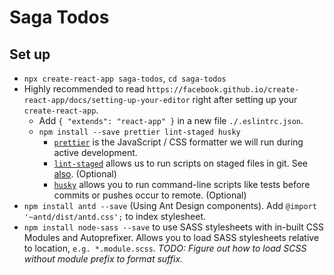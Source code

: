 # Saga Todos

## Set up

- `npx create-react-app saga-todos`, `cd saga-todos`
- Highly recommended to read `https://facebook.github.io/create-react-app/docs/setting-up-your-editor` right after setting up your `create-react-app`.
  - Add `{ "extends": "react-app" }` in a new file `./.eslintrc.json`.
  - `npm install --save prettier lint-staged husky`
    - [`prettier`](https://prettier.io/docs/en/) is the JavaScript / CSS formatter we will run during active development.
    - [`lint-staged`](https://www.npmjs.com/package/lint-staged) allows us to run scripts on staged files in git. See [also](https://medium.com/@okonetchnikov/make-linting-great-again-f3890e1ad6b8). (Optional)
    - [`husky`](https://www.npmjs.com/package/husky) allows you to run command-line scripts like tests before commits or pushes occur to remote. (Optional)
- `npm install antd --save` (Using Ant Design components). Add `@import '~antd/dist/antd.css';` to index stylesheet.
- `npm install node-sass --save` to use SASS stylesheets with in-built CSS Modules and Autoprefixer. Allows you to load SASS stylesheets relative to location,  `e.g. *.module.scss`. *TODO: Figure out how to load SCSS without module prefix to format suffix.*